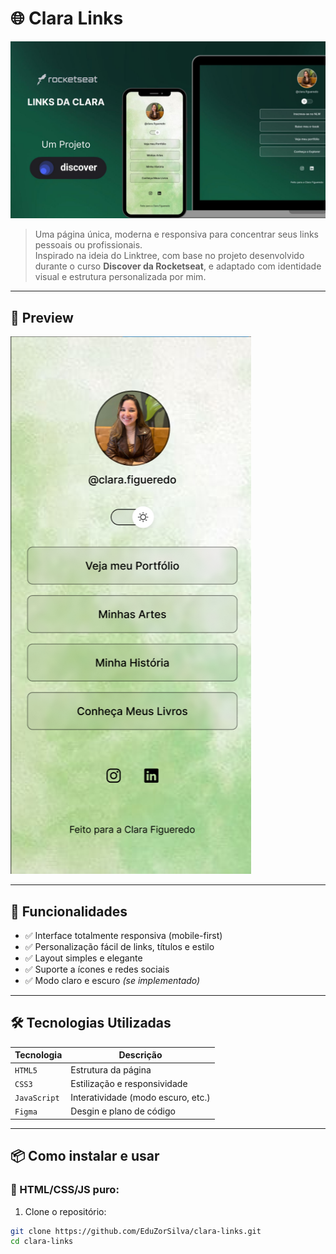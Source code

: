 # 🌐 Clara Links

![Clara Links Banner](./.github/LINKS%20DA%20CLARA%20(1).jpg) <!-- Substitua com o caminho correto da imagem -->

> Uma página única, moderna e responsiva para concentrar seus links pessoais ou profissionais.  
Inspirado na ideia do Linktree, com base no projeto desenvolvido durante o curso **Discover da Rocketseat**, e adaptado com identidade visual e estrutura personalizada por mim.

---

## 📸 Preview

![Clara Links Screenshot](./.github/screenshot%202.png) <!-- Substitua com o print real do projeto -->

---

## 🚀 Funcionalidades

- ✅ Interface totalmente responsiva (mobile-first)
- ✅ Personalização fácil de links, títulos e estilo
- ✅ Layout simples e elegante
- ✅ Suporte a ícones e redes sociais
- ✅ Modo claro e escuro *(se implementado)*

---

## 🛠️ Tecnologias Utilizadas

| Tecnologia  | Descrição                             |
|-------------|---------------------------------------|
| `HTML5`     | Estrutura da página                   |
| `CSS3`      | Estilização e responsividade          |
| `JavaScript`| Interatividade (modo escuro, etc.)    |
| `Figma`     | Desgin e plano de código              |

---

## 📦 Como instalar e usar

### 🔧 HTML/CSS/JS puro:
1. Clone o repositório:

```bash
git clone https://github.com/EduZorSilva/clara-links.git
cd clara-links
